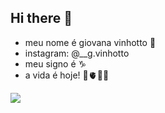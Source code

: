 ## Hi there 👋
- meu nome é giovana vinhotto 🖤
- instagram: @__g.vinhotto
- meu signo é ♑
- a vida é hoje! 🌻🫀🇧🇷



![](https://media.tenor.com/dd3lYMxFFRgAAAAi/new-post.gif)
